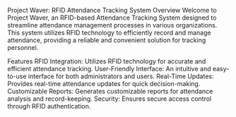 Project Waver: RFID Attendance Tracking System
Overview
Welcome to Project Waver, an RFID-based Attendance Tracking System designed to streamline attendance management processes in various organizations. This system utilizes RFID technology to efficiently record and manage attendance, providing a reliable and convenient solution for tracking personnel.

Features
RFID Integration: Utilizes RFID technology for accurate and efficient attendance tracking.
User-Friendly Interface: An intuitive and easy-to-use interface for both administrators and users.
Real-Time Updates: Provides real-time attendance updates for quick decision-making.
Customizable Reports: Generates customizable reports for attendance analysis and record-keeping.
Security: Ensures secure access control through RFID authentication.
